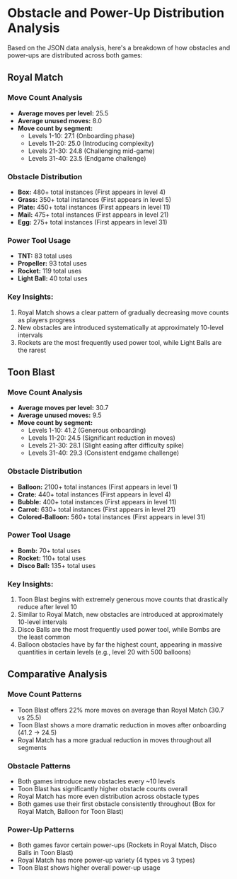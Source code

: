 # Obstacle and Power-Up Distribution Analysis

Based on the JSON data analysis, here's a breakdown of how obstacles and power-ups are distributed across both games:

## Royal Match

### Move Count Analysis
- **Average moves per level:** 25.5
- **Average unused moves:** 8.0
- **Move count by segment:**
  - Levels 1-10: 27.1 (Onboarding phase)
  - Levels 11-20: 25.0 (Introducing complexity)
  - Levels 21-30: 24.8 (Challenging mid-game)
  - Levels 31-40: 23.5 (Endgame challenge)

### Obstacle Distribution
- **Box:** 480+ total instances (First appears in level 4)
- **Grass:** 350+ total instances (First appears in level 5)
- **Plate:** 450+ total instances (First appears in level 11)
- **Mail:** 475+ total instances (First appears in level 21)
- **Egg:** 275+ total instances (First appears in level 31)

### Power Tool Usage
- **TNT:** 83 total uses
- **Propeller:** 93 total uses
- **Rocket:** 119 total uses
- **Light Ball:** 40 total uses

### Key Insights:
1. Royal Match shows a clear pattern of gradually decreasing move counts as players progress
2. New obstacles are introduced systematically at approximately 10-level intervals
3. Rockets are the most frequently used power tool, while Light Balls are the rarest

## Toon Blast

### Move Count Analysis
- **Average moves per level:** 30.7
- **Average unused moves:** 9.5
- **Move count by segment:**
  - Levels 1-10: 41.2 (Generous onboarding)
  - Levels 11-20: 24.5 (Significant reduction in moves)
  - Levels 21-30: 28.1 (Slight easing after difficulty spike)
  - Levels 31-40: 29.3 (Consistent endgame challenge)

### Obstacle Distribution
- **Balloon:** 2100+ total instances (First appears in level 1)
- **Crate:** 440+ total instances (First appears in level 4)
- **Bubble:** 400+ total instances (First appears in level 11)
- **Carrot:** 630+ total instances (First appears in level 21)
- **Colored-Balloon:** 560+ total instances (First appears in level 31)

### Power Tool Usage
- **Bomb:** 70+ total uses
- **Rocket:** 110+ total uses
- **Disco Ball:** 135+ total uses

### Key Insights:
1. Toon Blast begins with extremely generous move counts that drastically reduce after level 10
2. Similar to Royal Match, new obstacles are introduced at approximately 10-level intervals
3. Disco Balls are the most frequently used power tool, while Bombs are the least common
4. Balloon obstacles have by far the highest count, appearing in massive quantities in certain levels (e.g., level 20 with 500 balloons)

## Comparative Analysis

### Move Count Patterns
- Toon Blast offers 22% more moves on average than Royal Match (30.7 vs 25.5)
- Toon Blast shows a more dramatic reduction in moves after onboarding (41.2 → 24.5)
- Royal Match has a more gradual reduction in moves throughout all segments

### Obstacle Patterns
- Both games introduce new obstacles every ~10 levels
- Toon Blast has significantly higher obstacle counts overall
- Royal Match has more even distribution across obstacle types
- Both games use their first obstacle consistently throughout (Box for Royal Match, Balloon for Toon Blast)

### Power-Up Patterns
- Both games favor certain power-ups (Rockets in Royal Match, Disco Balls in Toon Blast)
- Royal Match has more power-up variety (4 types vs 3 types)
- Toon Blast shows higher overall power-up usage
